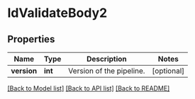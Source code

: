 # IdValidateBody2

## Properties
Name | Type | Description | Notes
------------ | ------------- | ------------- | -------------
**version** | **int** | Version of the pipeline. | [optional] 

[[Back to Model list]](../README.md#documentation-for-models) [[Back to API list]](../README.md#documentation-for-api-endpoints) [[Back to README]](../README.md)

